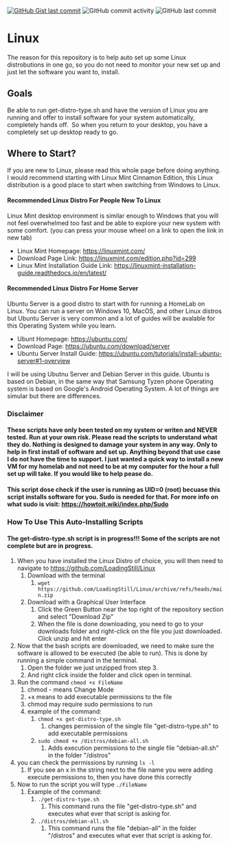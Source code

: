 [![GitHub Gist last commit](https://img.shields.io/github/gist/last-commit/Linux?style=for-the-badge)](https://img.shields.io/github/gist/last-commit/Linux?style=flat-square)
![GitHub commit activity](https://img.shields.io/github/commit-activity/y/LoadingStill/Linux)
![GitHub last commit](https://img.shields.io/github/last-commit/LoadingStill/Linux)

# Linux

The reason for this repository is to help auto set up some Linux distrobutions in one go, so you do not need to monitor your new set up and just let the software you want to, install.

## Goals
Be able to run get-distro-type.sh and have the version of Linux you are running and offer to install software for your system automatically, completely hands off.  So when you return to your desktop, you have a completely set up desktop ready to go.

## Where to Start?
If you are new to Linux, please read this whole page before doing anything.  I would recommend starting with Linux Mint Cinnamon Edition, this Linux distribution is a good place to start when switching from Windows to Linux.

#### Recommended Linux Distro For People New To Linux
Linux Mint desktop environment is similar enough to Windows that you will not feel overwhelmed too fast and be able to explore your new system with some comfort.
(you can press your mouse wheel on a link to open the link in new tab)
* Linux Mint Homepage: https://linuxmint.com/
* Download Page Link: https://linuxmint.com/edition.php?id=299
* Linux Mint Installation Guide Link: https://linuxmint-installation-guide.readthedocs.io/en/latest/

#### Recommended Linux Distro For Home Server
Ubuntu Server is a good distro to start with for running a HomeLab on Linux.   You can run a server on Windows 10, MacOS, and other Linux distros but Ubuntu Server is very common and a lot of guides will be avalable for this Operating System while you learn.
* Ubunt Homepage: https://ubuntu.com/
* Download Page: https://ubuntu.com/download/server
* Ubuntu Server Install Guide: https://ubuntu.com/tutorials/install-ubuntu-server#1-overview

I will be using Ubutnu Server and Debian Server in this guide.  Ubuntu is based on Debian, in the same way that Samsung Tyzen phone Operating system is based on Google's Android Operating System.  A lot of things are simular but there are differences.

### Disclaimer
#### These scripts have only been tested on my system or writen and NEVER tested.  Run at your own risk.  Please read the scripts to understand what they do.  Nothing is designed to damage your system in any way.  Only to help in first install of software and set up.  Anything beyond that use case I do not have the time to support.  I just wanted a quick way to install a new VM for my homelab and not need to be at my computer for the hour a full set up will take.  If you would like to help pease do.
#### This script dose check if the user is running as UID=0 (root) becuase this script installs software for you.  Sudo is needed for that.  For more info on what sudo is visit: https://howtoit.wiki/index.php/Sudo

### How To Use This Auto-Installing Scripts
#### The get-distro-type.sh script is in progress!!! Some of the scripts are not complete but are in progress.

1. When you have installed the Linux Distro of choice, you will then need to navigate to https://github.com/LoadingStill/Linux
    1. Download with the terminal
        1. `wget https://github.com/LoadingStill/Linux/archive/refs/heads/main.zip`
    2. Download with a Graphical User Interface
        1. Click the Green Button near the top right of the repository section and select "Download Zip"
        2. When the file is done downloading, you need to go to your downloads folder and right-click on the file you just downloaded.  Click unzip and hit enter
2. Now that the bash scripts are downloaded, we need to make sure the software is allowed to be executed (be able to run).  This is done by running a simple command in the terminal.
    1. Open the folder we just unzipped from step 3.
    2. And right click inside the folder and click open in terminal.
3. Run the command `chmod +x FileName`
    1. chmod - means Change Mode
    2. +x means to add executable permissions to the file
    3. chmod may require sudo permissions to run
    4. example of the command:
        1. `chmod +x get-distro-type.sh`
            1. changes permission of the single file "get-distro-type.sh" to add executable permissions
        2. `sudo chmod +x /distros/debian-all.sh`
            1. Adds execution permissions to the single file "debian-all.sh" in the folder "/distros"
4. you can check the permissions by running `ls -l`
    1. If you see an x in the string next to the file name you were adding execute permissions to, then you have done this correctly
5. Now to run the script you will type `./FileName`
    1. Example of the command:
        1. `./get-distro-type.sh`
            1. This command runs the file "get-distro-type.sh" and executes what ever that script is asking for.
        3. `./distros/debian-all.sh`
            1. This command runs the file "debian-all" in the folder "/distros" and executes what ever that script is asking for.
